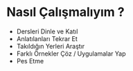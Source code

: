 # Nasıl Çalışmalıyım ?

* Dersleri Dinle ve Katıl
* Anlatılanları Tekrar Et
* Takıldığın Yerleri Araştır
* Farklı Örnekler Çöz / Uygulamalar Yap
* Pes Etme
